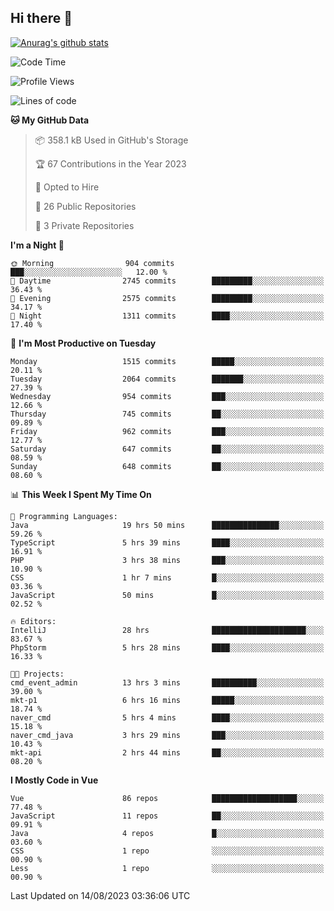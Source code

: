 ## Hi there 👋

[![Anurag's github stats](https://github-readme-stats.vercel.app/api?username=Songwonseok)](https://github.com/anuraghazra/github-readme-stats)



<!--START_SECTION:waka-->
![Code Time](http://img.shields.io/badge/Code%20Time-2%2C448%20hrs%206%20mins-blue)

![Profile Views](http://img.shields.io/badge/Profile%20Views-0-blue)

![Lines of code](https://img.shields.io/badge/From%20Hello%20World%20I%27ve%20Written-35.0%20million%20lines%20of%20code-blue)

**🐱 My GitHub Data** 

> 📦 358.1 kB Used in GitHub's Storage 
 > 
> 🏆 67 Contributions in the Year 2023
 > 
> 💼 Opted to Hire
 > 
> 📜 26 Public Repositories 
 > 
> 🔑 3 Private Repositories 
 > 
**I'm a Night 🦉** 

```text
🌞 Morning                904 commits         ███░░░░░░░░░░░░░░░░░░░░░░   12.00 % 
🌆 Daytime                2745 commits        █████████░░░░░░░░░░░░░░░░   36.43 % 
🌃 Evening                2575 commits        █████████░░░░░░░░░░░░░░░░   34.17 % 
🌙 Night                  1311 commits        ████░░░░░░░░░░░░░░░░░░░░░   17.40 % 
```
📅 **I'm Most Productive on Tuesday** 

```text
Monday                   1515 commits        █████░░░░░░░░░░░░░░░░░░░░   20.11 % 
Tuesday                  2064 commits        ███████░░░░░░░░░░░░░░░░░░   27.39 % 
Wednesday                954 commits         ███░░░░░░░░░░░░░░░░░░░░░░   12.66 % 
Thursday                 745 commits         ██░░░░░░░░░░░░░░░░░░░░░░░   09.89 % 
Friday                   962 commits         ███░░░░░░░░░░░░░░░░░░░░░░   12.77 % 
Saturday                 647 commits         ██░░░░░░░░░░░░░░░░░░░░░░░   08.59 % 
Sunday                   648 commits         ██░░░░░░░░░░░░░░░░░░░░░░░   08.60 % 
```


📊 **This Week I Spent My Time On** 

```text
💬 Programming Languages: 
Java                     19 hrs 50 mins      ███████████████░░░░░░░░░░   59.26 % 
TypeScript               5 hrs 39 mins       ████░░░░░░░░░░░░░░░░░░░░░   16.91 % 
PHP                      3 hrs 38 mins       ███░░░░░░░░░░░░░░░░░░░░░░   10.90 % 
CSS                      1 hr 7 mins         █░░░░░░░░░░░░░░░░░░░░░░░░   03.36 % 
JavaScript               50 mins             █░░░░░░░░░░░░░░░░░░░░░░░░   02.52 % 

🔥 Editors: 
IntelliJ                 28 hrs              █████████████████████░░░░   83.67 % 
PhpStorm                 5 hrs 28 mins       ████░░░░░░░░░░░░░░░░░░░░░   16.33 % 

🐱‍💻 Projects: 
cmd_event_admin          13 hrs 3 mins       ██████████░░░░░░░░░░░░░░░   39.00 % 
mkt-p1                   6 hrs 16 mins       █████░░░░░░░░░░░░░░░░░░░░   18.74 % 
naver_cmd                5 hrs 4 mins        ████░░░░░░░░░░░░░░░░░░░░░   15.18 % 
naver_cmd_java           3 hrs 29 mins       ███░░░░░░░░░░░░░░░░░░░░░░   10.43 % 
mkt-api                  2 hrs 44 mins       ██░░░░░░░░░░░░░░░░░░░░░░░   08.20 % 
```

**I Mostly Code in Vue** 

```text
Vue                      86 repos            ███████████████████░░░░░░   77.48 % 
JavaScript               11 repos            ██░░░░░░░░░░░░░░░░░░░░░░░   09.91 % 
Java                     4 repos             █░░░░░░░░░░░░░░░░░░░░░░░░   03.60 % 
CSS                      1 repo              ░░░░░░░░░░░░░░░░░░░░░░░░░   00.90 % 
Less                     1 repo              ░░░░░░░░░░░░░░░░░░░░░░░░░   00.90 % 
```




 Last Updated on 14/08/2023 03:36:06 UTC
<!--END_SECTION:waka-->
